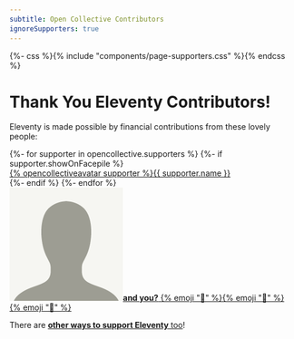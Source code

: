 ```yaml
---
subtitle: Open Collective Contributors
ignoreSupporters: true
---
```


{%- css %}{% include "components/page-supporters.css" %}{% endcss %}

# Thank You Eleventy Contributors!

Eleventy is made possible by financial contributions from these lovely people:

<div class="facepile supporters-facepile fl">
{%- for supporter in opencollective.supporters %}
{%- if supporter.showOnFacepile %}
  <div>
    <a href="{{ supporter.website or supporter.profile }}" class="elv-externalexempt supporters-link" rel="sponsored">{% opencollectiveavatar supporter %}{{ supporter.name }}</a>
  </div>
{%- endif %}
{%- endfor %}
  <div><a href="https://opencollective.com/11ty"><img src="/img/default-avatar.png" alt="Default Avatar Image" loading="lazy" class="avatar"><strong>and you?</strong> {% emoji "🎁" %}{% emoji "🎁" %}{% emoji "🎁" %}</a></div>
</div>

There are <a href="/docs/community/"><strong>other ways to support Eleventy</strong> too</a>!
